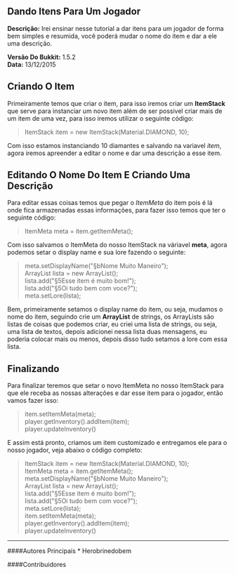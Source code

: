 ## Dando Itens Para Um Jogador
**Descrição:** Irei ensinar nesse tutorial a dar itens para um jogador de forma bem simples e resumida, você poderá mudar o nome do item e dar
a ele uma descrição.

**Versão Do Bukkit:** 1.5.2 <br/>
**Data:** 13/12/2015

## Criando O Item
Primeiramente temos que criar o item, para isso iremos criar um **ItemStack** que serve para instanciar um novo item além de ser possivel
criar mais de um item de uma vez, para isso iremos utilizar o seguinte código:

> ItemStack item = new ItemStack(Material.DIAMOND, 10);

Com isso estamos instanciando 10 diamantes e salvando na variavel *item*, agora iremos apreender a editar o nome e dar uma descrição a esse item.

## Editando O Nome Do Item E Criando Uma Descrição
Para editar essas coisas temos que pegar o *ItemMeta* do item pois é lá onde fica armazenadas essas informações, para fazer isso temos que ter o
seguinte código:

> ItemMeta meta = item.getItemMeta();

Com isso salvamos o ItemMeta do nosso ItemStack na váriavel **meta**, agora podemos setar o display name e sua lore fazendo o seguinte:

> meta.setDisplayName("§bNome Muito Maneiro");<br/>
> ArrayList<String> lista = new ArrayList<String>();<br/>
> lista.add("§5Esse item é muito bom!");<br/>
> lista.add("§5Oi tudo bem com voce?");<br/>
> meta.setLore(lista);<br/>

Bem, primeiramente setamos o display name do item, ou seja, mudamos o nome do item, seguindo crie um **ArrayList** de strings, os ArrayLists são listas
de coisas que podemos criar, eu criei uma lista de strings, ou seja, uma lista de textos, depois adicionei nessa lista duas mensagens, eu poderia colocar mais
ou menos, depois disso tudo setamos a lore com essa lista.

## Finalizando
Para finalizar teremos que setar o novo ItemMeta no nosso ItemStack para que ele receba as nossas alterações e dar esse item para o jogador, então vamos fazer isso:

> item.setItemMeta(meta);<br/>
> player.getInventory().addItem(item);<br/>
> player.updateInventory()<br/>

E assim está pronto, criamos um item customizado e entregamos ele para o nosso jogador, veja abaixo o código completo:

> ItemStack item = new ItemStack(Material.DIAMOND, 10);<br/>
> ItemMeta meta = item.getItemMeta();<br/>
> meta.setDisplayName("§bNome Muito Maneiro");<br/>
> ArrayList<String> lista = new ArrayList<String>();<br/>
> lista.add("§5Esse item é muito bom!");<br/>
> lista.add("§5Oi tudo bem com voce?");<br/>
> meta.setLore(lista);<br/>
> item.setItemMeta(meta);<br/>
> player.getInventory().addItem(item);<br/>
> player.updateInventory()<br/>

<hr/>
####Autores Principais
* Herobrinedobem

####Contribuidores
